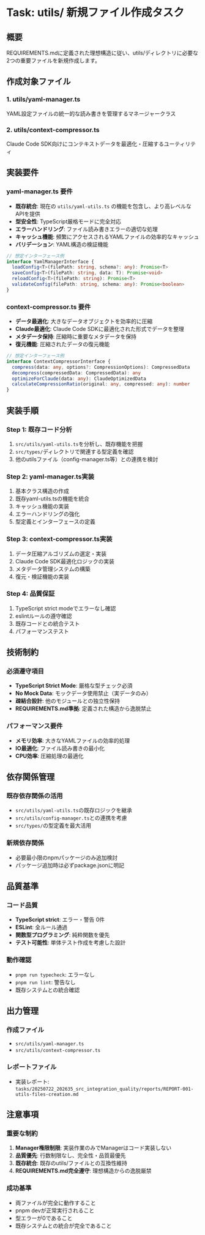# Task: utils/ 新規ファイル作成タスク

## 概要
REQUIREMENTS.mdに定義された理想構造に従い、utils/ディレクトリに必要な2つの重要ファイルを新規作成します。

## 作成対象ファイル

### 1. utils/yaml-manager.ts
YAML設定ファイルの統一的な読み書きを管理するマネージャークラス

### 2. utils/context-compressor.ts
Claude Code SDK向けにコンテキストデータを最適化・圧縮するユーティリティ

## 実装要件

### yaml-manager.ts 要件
- **既存統合**: 現在の `utils/yaml-utils.ts` の機能を包含し、より高レベルなAPIを提供
- **型安全性**: TypeScript厳格モードに完全対応
- **エラーハンドリング**: ファイル読み書きエラーの適切な処理
- **キャッシュ機能**: 頻繁にアクセスされるYAMLファイルの効率的なキャッシュ
- **バリデーション**: YAML構造の検証機能

```typescript
// 想定インターフェース例
interface YamlManagerInterface {
  loadConfig<T>(filePath: string, schema?: any): Promise<T>
  saveConfig<T>(filePath: string, data: T): Promise<void>
  reloadConfig<T>(filePath: string): Promise<T>
  validateConfig(filePath: string, schema: any): Promise<boolean>
}
```

### context-compressor.ts 要件
- **データ最適化**: 大きなデータオブジェクトを効率的に圧縮
- **Claude最適化**: Claude Code SDKに最適化された形式でデータを整理
- **メタデータ保持**: 圧縮時に重要なメタデータを保持
- **復元機能**: 圧縮されたデータの復元機能

```typescript
// 想定インターフェース例
interface ContextCompressorInterface {
  compress(data: any, options?: CompressionOptions): CompressedData
  decompress(compressedData: CompressedData): any
  optimizeForClaude(data: any): ClaudeOptimizedData
  calculateCompressionRatio(original: any, compressed: any): number
}
```

## 実装手順

### Step 1: 既存コード分析
1. `src/utils/yaml-utils.ts`を分析し、既存機能を把握
2. `src/types/`ディレクトリで関連する型定義を確認
3. 他のutilsファイル（config-manager.ts等）との連携を検討

### Step 2: yaml-manager.ts実装
1. 基本クラス構造の作成
2. 既存yaml-utils.tsの機能を統合
3. キャッシュ機能の実装
4. エラーハンドリングの強化
5. 型定義とインターフェースの定義

### Step 3: context-compressor.ts実装
1. データ圧縮アルゴリズムの選定・実装
2. Claude Code SDK最適化ロジックの実装
3. メタデータ管理システムの構築
4. 復元・検証機能の実装

### Step 4: 品質保証
1. TypeScript strict modeでエラーなし確認
2. eslintルールの遵守確認
3. 既存コードとの統合テスト
4. パフォーマンステスト

## 技術制約

### 必須遵守項目
- **TypeScript Strict Mode**: 厳格な型チェック必須
- **No Mock Data**: モックデータ使用禁止（実データのみ）
- **疎結合設計**: 他のモジュールとの独立性保持
- **REQUIREMENTS.md準拠**: 定義された構造から逸脱禁止

### パフォーマンス要件
- **メモリ効率**: 大きなYAMLファイルの効率的処理
- **IO最適化**: ファイル読み書きの最小化
- **CPU効率**: 圧縮処理の最適化

## 依存関係管理

### 既存依存関係の活用
- `src/utils/yaml-utils.ts`の既存ロジックを継承
- `src/utils/config-manager.ts`との連携を考慮
- `src/types/`の型定義を最大活用

### 新規依存関係
- 必要最小限のnpmパッケージのみ追加検討
- パッケージ追加時は必ずpackage.jsonに明記

## 品質基準

### コード品質
- **TypeScript strict**: エラー・警告 0件
- **ESLint**: 全ルール通過
- **関数型プログラミング**: 純粋関数を優先
- **テスト可能性**: 単体テスト作成を考慮した設計

### 動作確認
- `pnpm run typecheck`: エラーなし
- `pnpm run lint`: 警告なし
- 既存システムとの統合確認

## 出力管理

### 作成ファイル
- `src/utils/yaml-manager.ts`
- `src/utils/context-compressor.ts`

### レポートファイル
- 実装レポート: `tasks/20250722_202635_src_integration_quality/reports/REPORT-001-utils-files-creation.md`

## 注意事項

### 重要な制約
1. **Manager権限制限**: 実装作業のみでManagerはコード実装しない
2. **品質優先**: 行数制限なし、完全性・品質最優先
3. **既存統合**: 既存のutils/ファイルとの互換性維持
4. **REQUIREMENTS.md完全遵守**: 理想構造からの逸脱厳禁

### 成功基準
- 両ファイルが完全に動作すること
- pnpm devが正常実行されること
- 型エラーが0であること
- 既存システムとの統合が完全であること